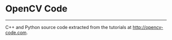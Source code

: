 OpenCV Code
===========

---

C++ and Python source code extracted from the tutorials at http://opencv-code.com.

